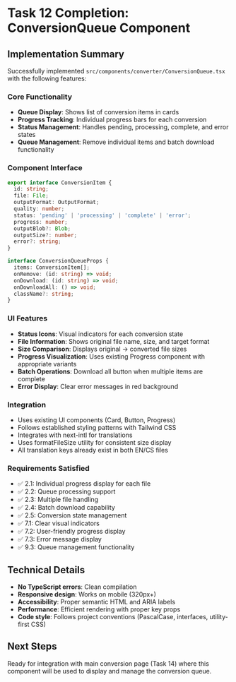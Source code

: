 # Task 12 Completion: ConversionQueue Component

## Implementation Summary

Successfully implemented `src/components/converter/ConversionQueue.tsx` with the following features:

### Core Functionality
- **Queue Display**: Shows list of conversion items in cards
- **Progress Tracking**: Individual progress bars for each conversion
- **Status Management**: Handles pending, processing, complete, and error states
- **Queue Management**: Remove individual items and batch download functionality

### Component Interface
```typescript
export interface ConversionItem {
  id: string;
  file: File;
  outputFormat: OutputFormat;
  quality: number;
  status: 'pending' | 'processing' | 'complete' | 'error';
  progress: number;
  outputBlob?: Blob;
  outputSize?: number;
  error?: string;
}

interface ConversionQueueProps {
  items: ConversionItem[];
  onRemove: (id: string) => void;
  onDownload: (id: string) => void;
  onDownloadAll: () => void;
  className?: string;
}
```

### UI Features
- **Status Icons**: Visual indicators for each conversion state
- **File Information**: Shows original file name, size, and target format
- **Size Comparison**: Displays original → converted file sizes
- **Progress Visualization**: Uses existing Progress component with appropriate variants
- **Batch Operations**: Download all button when multiple items are complete
- **Error Display**: Clear error messages in red background

### Integration
- Uses existing UI components (Card, Button, Progress)
- Follows established styling patterns with Tailwind CSS
- Integrates with next-intl for translations
- Uses formatFileSize utility for consistent size display
- All translation keys already exist in both EN/CS files

### Requirements Satisfied
- ✅ 2.1: Individual progress display for each file
- ✅ 2.2: Queue processing support
- ✅ 2.3: Multiple file handling
- ✅ 2.4: Batch download capability
- ✅ 2.5: Conversion state management
- ✅ 7.1: Clear visual indicators
- ✅ 7.2: User-friendly progress display
- ✅ 7.3: Error message display
- ✅ 9.3: Queue management functionality

## Technical Details
- **No TypeScript errors**: Clean compilation
- **Responsive design**: Works on mobile (320px+)
- **Accessibility**: Proper semantic HTML and ARIA labels
- **Performance**: Efficient rendering with proper key props
- **Code style**: Follows project conventions (PascalCase, interfaces, utility-first CSS)

## Next Steps
Ready for integration with main conversion page (Task 14) where this component will be used to display and manage the conversion queue.